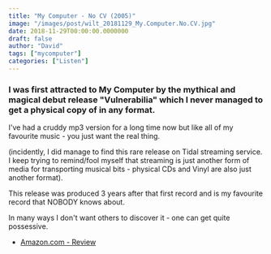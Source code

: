 ```yaml
---
title: "My Computer - No CV (2005)"
image: "/images/post/wilt_20181129_My.Computer.No.CV.jpg"
date: 2018-11-29T00:00:00.0000000
draft: false
author: "David"
tags: ["mycomputer"]
categories: ["Listen"]
---
```

### I was first attracted to My Computer by the mythical and magical debut release "Vulnerabilia" which I never managed to get a physical copy of in any format.

 I've had a cruddy mp3 version for a long time now but like all of my favourite music - you just want the real thing. 

 (incidently, I did manage to find this rare release on Tidal streaming service. I keep trying to remind/fool myself that streaming is just another form of media for transporting musical bits - physical CDs and Vinyl are also just another format). 

 This release was produced 3 years after that first record and is my favourite record that NOBODY knows about. 

 In many ways I don't want others to discover it - one can get quite possessive.

-  [Amazon.com - Review](https://www.amazon.co.uk/No-CV-My-Computer/dp/B0009S3HUI)